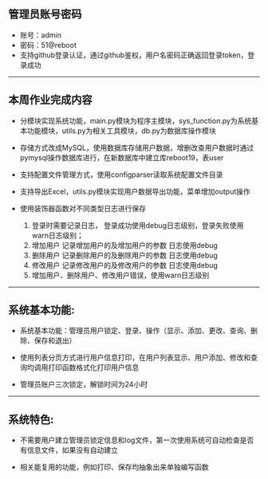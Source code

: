 ## 管理员账号密码
 - 账号：admin
 - 密码：51@reboot
 - 支持github登录认证，通过github鉴权，用户名密码正确返回登录token，登录成功

-------------------------------------
## 本周作业完成内容
- 分模块实现系统功能，main.py模块为程序主模块，sys_function.py为系统基本功能模块，utils.py为相关工具模块，db.py为数据库操作模块

- 存储方式改成MySQL，使用数据库存储用户数据，增删改查用户数据时通过pymysql操作数据库进行，在新数据库中建立库reboot19，表user

- 支持配置文件管理方式，使用configparser读取系统配置文件目录

- 支持导出Excel，utils.py模块实现用户数据导出功能，菜单增加output操作

- 使用装饰器函数对不同类型日志进行保存
  1. 登录时需要记录日志， 登录成功使用debug日志级别，登录失败使用warn日志级别；
  2. 增加用户 记录增加用户的及增加用户的参数 日志使用debug
  3. 删除用户 记录删除用户的及删除用户的参数 日志使用debug
  4. 修改用户 记录修改用户的及修改用户的参数 日志使用debug
  5. 增加用户、删除用户、修改用户错误，使用warn日志级别

-------------------------------------
## 系统基本功能:
- 系统基本功能：管理员用户锁定、登录、操作（显示、添加、更改、查询、删除、保存和退出）

- 使用列表分页方式进行用户信息打印，在用户列表显示、用户添加、修改和查询均调用打印函数格式化打印用户信息

- 管理员账户三次锁定，解锁时间为24小时

---------------------------------------
## 系统特色:
- 不需要用户建立管理员锁定信息和log文件，第一次使用系统可自动检查是否有信息文件，如果没有自动建立

- 相关能复用的功能，例如打印、保存均抽象出来单独编写函数

